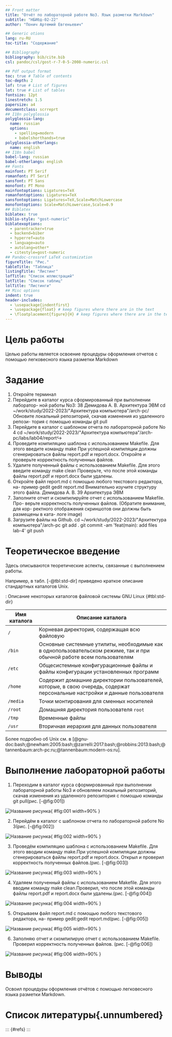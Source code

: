 ```yaml
---
## Front matter
title: "Отчёт по лабораторной работе No3. Язык разметки Markdown"
subtitle: "НБИбд-02-22"
author: "Понич Артемий Евгеньевич"

## Generic otions
lang: ru-RU
toc-title: "Содержание"

## Bibliography
bibliography: bib/cite.bib
csl: pandoc/csl/gost-r-7-0-5-2008-numeric.csl

## Pdf output format
toc: true # Table of contents
toc-depth: 2
lof: true # List of figures
lot: true # List of tables
fontsize: 12pt
linestretch: 1.5
papersize: a4
documentclass: scrreprt
## I18n polyglossia
polyglossia-lang:
  name: russian
  options:
	- spelling=modern
	- babelshorthands=true
polyglossia-otherlangs:
  name: english
## I18n babel
babel-lang: russian
babel-otherlangs: english
## Fonts
mainfont: PT Serif
romanfont: PT Serif
sansfont: PT Sans
monofont: PT Mono
mainfontoptions: Ligatures=TeX
romanfontoptions: Ligatures=TeX
sansfontoptions: Ligatures=TeX,Scale=MatchLowercase
monofontoptions: Scale=MatchLowercase,Scale=0.9
## Biblatex
biblatex: true
biblio-style: "gost-numeric"
biblatexoptions:
  - parentracker=true
  - backend=biber
  - hyperref=auto
  - language=auto
  - autolang=other*
  - citestyle=gost-numeric
## Pandoc-crossref LaTeX customization
figureTitle: "Рис."
tableTitle: "Таблица"
listingTitle: "Листинг"
lofTitle: "Список иллюстраций"
lotTitle: "Список таблиц"
lolTitle: "Листинги"
## Misc options
indent: true
header-includes:
  - \usepackage{indentfirst}
  - \usepackage{float} # keep figures where there are in the text
  - \floatplacement{figure}{H} # keep figures where there are in the text
---
```


# Цель работы

Целью работы является освоение процедуры оформления отчетов с помощью
легковесного языка разметки Markdown

# Задание

1. Откройте терминал
2. Перейдите в каталог курса сформированный при выполнении лаборатор-
ной работы No3:
38 Демидова А. В.
Архитектура ЭВМ
cd ~/work/study/2022-2023/"Архитектура компьютера"/arch-pc/
Обновите локальный репозиторий, скачав изменения из удаленного репози-
тория с помощью команды
git pull
3. Перейдите в каталог с шаблоном отчета по лабораторной работе No 4
cd ~/work/study/2022-2023/"Архитектура
компьютера"/arch-pc/labs/lab04/report↪
4. Проведите компиляцию шаблона с использованием Makefile. Для этого
введите команду
make
При успешной компиляции должны сгенерироваться файлы report.pdf и
report.docx. Откройте и проверьте корректность полученных файлов.
5. Удалите полученный файлы с использованием Makefile. Для этого введите
команду
make clean
Проверьте, что после этой команды файлы report.pdf и report.docx были
удалены.
6. Откройте файл report.md c помощью любого текстового редактора, на-
пример gedit
gedit report.md
Внимательно изучите структуру этого файла.
Демидова А. В. 39
Архитектура ЭВМ
7. Заполните отчет и скомпилируйте отчет с использованием Makefile. Про-
верьте корректность полученных файлов. (Обратите внимание, для кор-
ректного отображения скриншотов они должны быть размещены в ката-
логе image)
8. Загрузите файлы на Github.
cd ~/work/study/2022-2023/"Архитектура компьютера"/arch-pc
git add .
git commit -am 'feat(main): add files lab-4'
git push

# Теоретическое введение

Здесь описываются теоретические аспекты, связанные с выполнением работы.

Например, в табл. [-@tbl:std-dir] приведено краткое описание стандартных каталогов Unix.

: Описание некоторых каталогов файловой системы GNU Linux {#tbl:std-dir}

| Имя каталога | Описание каталога                                                                                                          |
|--------------|----------------------------------------------------------------------------------------------------------------------------|
| `/`          | Корневая директория, содержащая всю файловую                                                                               |
| `/bin `      | Основные системные утилиты, необходимые как в однопользовательском режиме, так и при обычной работе всем пользователям     |
| `/etc`       | Общесистемные конфигурационные файлы и файлы конфигурации установленных программ                                           |
| `/home`      | Содержит домашние директории пользователей, которые, в свою очередь, содержат персональные настройки и данные пользователя |
| `/media`     | Точки монтирования для сменных носителей                                                                                   |
| `/root`      | Домашняя директория пользователя  `root`                                                                                   |
| `/tmp`       | Временные файлы                                                                                                            |
| `/usr`       | Вторичная иерархия для данных пользователя                                                                                 |

Более подробно об Unix см. в [@gnu-doc:bash;@newham:2005:bash;@zarrelli:2017:bash;@robbins:2013:bash;@tannenbaum:arch-pc:ru;@tannenbaum:modern-os:ru].

# Выполнение лабораторной работы

1) Переходим в каталог курса сформированный при выполнении лабораторной работы No3 и обновляем локальный репозиторий, скачав изменения из удаленного репозитория с помощью команды git pull(рис. [-@fig:001])

![Название рисунка](image/2.png){ #fig:001 width=90% }

2) Перейдём в каталог с шаблоном отчета по лабораторной работе No 3(рис. [-@fig:002])

![Название рисунка](image/3.png){ #fig:002 width=90% }

3) Проведём компиляцию шаблона с использованием Makefile. Для этого
вводим команду make.При успешной компиляции должны сгенерироваться файлы report.pdf и
report.docx. Открыл и проверил корректность полученных файлов.(рис. [-@fig:003])

![Название рисунка](image/4.png){ #fig:003 width=90% }

4) Удаляем полученный файлы с использованием Makefile. Для этого вводим
команду make clean.Проверил, что после этой команды файлы report.pdf и report.docx были
удалены.(рис. [-@fig:004])

![Название рисунка](image/5.png){ #fig:004 width=90% }

5) Открываем файл report.md c помощью любого текстового редактора, на-
пример gedit:gedit report.md(рис. [-@fig:005])

![Название рисунка](image/6.png){ #fig:005 width=90% }

6) Заполняю отчет и скомпилирую отчет с использованием Makefile. Проверил корректность полученных файлов. (рис. [-@fig:006])

![Название рисунка](image/7.png){ #fig:006 width=90% }

# Выводы

Освоил процедуры оформления отчётов с помощью легковесного языка разметки Markdown.

# Список литературы{.unnumbered}

::: {#refs}
:::
